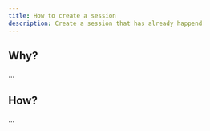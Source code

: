 ```yaml
---
title: How to create a session
description: Create a session that has already happend
---
```


## Why?

...

## How?

...